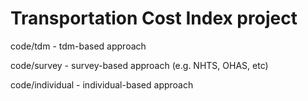 Transportation Cost Index project
===

code/tdm - tdm-based approach

code/survey - survey-based approach (e.g. NHTS, OHAS, etc)

code/individual - individual-based approach
